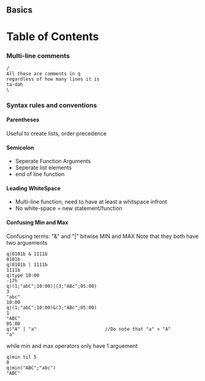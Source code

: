 ## Basics

Table of Contents
=================



### Multi-line comments
```
/
All these are comments in q
regardless of how many lines it is
ta-dah
\
```

### Syntax rules and conventions
#### Parentheses
Useful to create lists, order precedence
#### Semicolon
* Seperate Function Arguments
* Seperate list elements
* end of line function

#### Leading WhiteSpace
* Multi-line function, need to have at least a whitspace infront
* No white-space = new statement/function

#### Confusing Min and Max
Confusing terms: "&" and "|"
bitwise MIN and MAX
Note that they both have two arguements
```
q)0101b & 1111b
0101b
q)0101b | 1111b 
1111b
q)type 10:00 
-17h
q)(1;"abC";10:00)|(3;"ABc";05:00)
3
"abc"
10:00
q)(1;"abC";10:00)&(3;"ABc";05:00) 
1
"ABC"
05:00
q)"A" | "a"                         //Do note that "a" > "A"
"a"
```
while min and max operators only have 1 arguement
```
q)min til 5
0
q)min("ABC";"abc")
"ABC"
```

